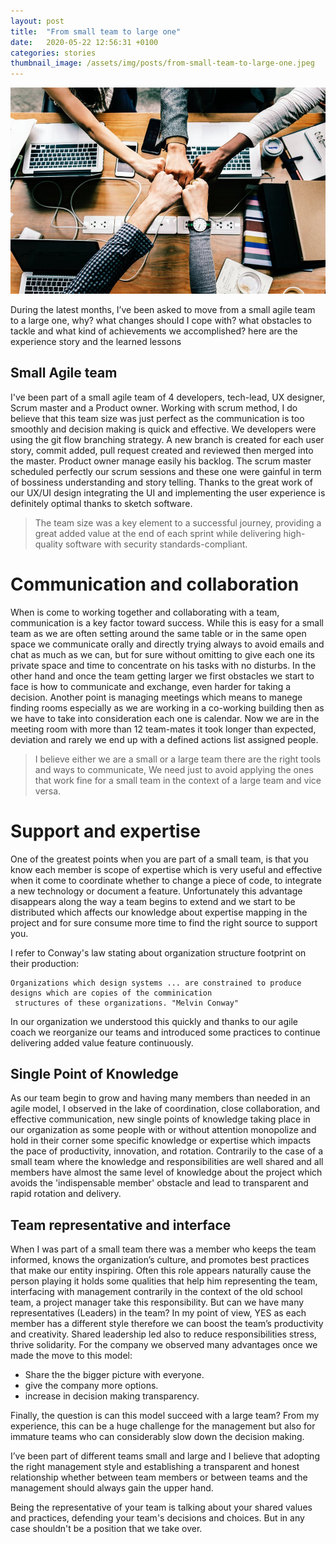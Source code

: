 ```yaml
---
layout: post
title:  "From small team to large one"
date:   2020-05-22 12:56:31 +0100
categories: stories
thumbnail_image: /assets/img/posts/from-small-team-to-large-one.jpeg
---
```

![author](/assets/img/posts/from-small-team-to-large-one.jpeg)

During the latest months, I’ve been asked to move from a small agile team to a large one, why? what changes should I
 cope with? what obstacles to tackle and what kind of achievements we accomplished? here are the experience story and
  the learned lessons
  
## Small Agile team
I've been part of a small agile team of 4 developers, tech-lead, UX designer, Scrum master and a Product owner. Working 
with scrum method, I do believe that this team size was just perfect as the communication is too smoothly and
 decision making is quick and effective. We developers were using the git flow branching strategy. A new branch is
  created for each user story, commit added, pull request created and reviewed then merged into the master. Product
   owner manage easily his backlog. The scrum master scheduled perfectly our scrum sessions and these one were
    gainful in term of bossiness understanding and story telling. Thanks to the great work of our UX/UI design
     integrating the UI and implementing the user experience is definitely optimal thanks to sketch software.
     
>The team size was a key element to a successful journey, providing a great added value at the end of each sprint
 while delivering high-quality  software with  security standards-compliant.

# Communication and collaboration
When is come to working together and collaborating with a team, communication is a key factor toward success. While
 this is easy for a small team as we are often setting around the same table or in the same open space we communicate
  orally and  directly trying always to avoid emails and chat as much as we can, but for sure without omitting to
   give each  one its  private space and time to concentrate on his tasks with no disturbs. In the other hand and
    once the team getting larger we first obstacles we start to face is how to communicate and exchange, even harder
     for taking a decision. Another point is managing  meetings which means to manege finding rooms especially as we
      are working in a co-working building then as we have to take into consideration each one is calendar. Now we
       are in the meeting room with more than 12 team-mates it took longer than expected, deviation and rarely we end
        up with a defined actions list assigned people.
>I believe either we are a small or a large team there are the right tools and ways to communicate, We need just to
> avoid  applying the ones that work fine for a small team in the context of a  large team and vice versa.

# Support and expertise
One of the greatest points when you are part of a small team, is that you know each member is scope of expertise
 which is very  useful and effective when it come to coordinate whether to change a piece of code, to integrate a new
  technology or document a feature. Unfortunately this advantage disappears along the way a team begins to extend and
   we start to be distributed which affects our knowledge about expertise mapping in the project and for sure consume
    more time to find the right source to support you. 

I refer to Conway's law stating about organization structure footprint on their production:
>
    Organizations which design systems ... are constrained to produce designs which are copies of the comminication
     structures of these organizations. "Melvin Conway"
     
In our organization we understood this quickly and thanks to our agile coach we reorganize our teams and introduced
 some practices to continue delivering added value feature continuously.
 
## Single Point of Knowledge
As our team begin to grow and having many members than needed in an agile model, I observed in the lake of
 coordination, close collaboration, and effective communication, new single points of knowledge taking  place in
  our organization as some people with or without attention monopolize and hold in their corner some specific
   knowledge or expertise which impacts the pace of productivity, innovation, and rotation.
   Contrarily to the case of a small team where the knowledge and responsibilities are well shared and all members
    have almost the same level of knowledge about the project which avoids the 'indispensable member' obstacle and
     lead to transparent and rapid rotation and delivery.
     
## Team representative and interface
When I was part of a small team there was a member who keeps the team informed, knows the organization’s culture, 
and promotes best practices that make our entity inspiring. Often this role appears naturally cause the person playing
 it holds some qualities that help him representing the team, interfacing with management contrarily in the context of
  the old school team, a project manager take this responsibility. But can we have many representatives (Leaders) in
   the team? In my point of view, YES as each member has a different style therefore we can boost the team’s 
   productivity and creativity. Shared leadership led also to reduce responsibilities stress, thrive solidarity. 
   For the company we observed many advantages once we made the move to this model:
* Share the the bigger picture with everyone.
* give the company more options.
* increase in decision making transparency.

Finally, the question is can this model succeed with a large team? From my experience, this can be a huge challenge
 for the management but also for immature teams who can considerably slow down the decision making.
 
I’ve been part of different teams small and large and I believe that adopting the right management style and
 establishing a transparent and honest relationship whether between team members or between teams and the management
  should always gain the upper hand.

Being the representative of your team is talking about your shared values and practices, defending your team's decisions
 and choices. But in any case shouldn't be a position that we take over.
